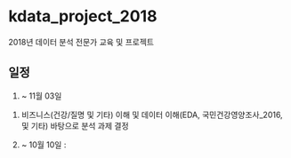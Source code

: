 # kdata_project_2018
2018년 데이터 분석 전문가 교육 및 프로젝트

## 일정
1. ~ 11월 03일
  1) 비즈니스(건강/질명 및 기타) 이해 및 데이터 이해(EDA, 국민건강영양조사_2016, 및 기타) 바탕으로 분석 과제 결정
2. ~ 10월 10일 : 

